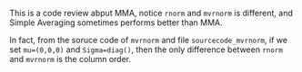 This is a code review abput MMA, notice `rnorm` and `mvrnorm` is different, and Simple Averaging sometimes performs better than MMA.

In fact, from the soruce code of `mvrnorm` and file `sourcecode_mvrnorm`, if we set `mu=(0,0,0)` and `Sigma=diag()`, then the only difference between `rnorm` and `mvrnorm` is the column order.